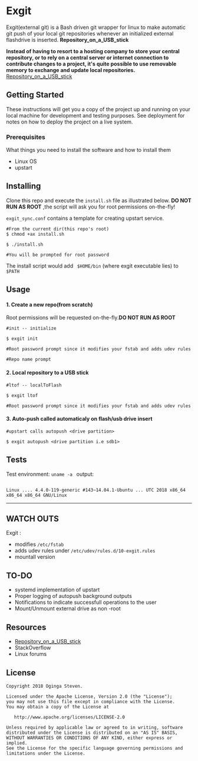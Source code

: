 

# Exgit

Exgit(external git) is a Bash driven git wrapper for linux to make automatic git push of your local git repositories whenever an initialized external flashdrive is inserted. **Repository_on_a_USB_stick**

**Instead of having to resort to a hosting company to store your central repository, or to rely on a central server or internet connection to contribute changes to a project, it's quite possible to use removable memory to exchange and update  local repositories.** [Repository_on_a_USB_stick](https://en.wikibooks.org/wiki/Git/Repository_on_a_USB_stick)

## Getting Started

These instructions will get you a copy of the project up and running on your local machine for development and testing purposes. See deployment for notes on how to deploy the project on a live system.

### Prerequisites

What things you need to install the software and how to install them

* Linux OS
* upstart

## Installing

Clone this repo and execute the ```install.sh``` file as illustrated below. **DO NOT RUN AS ROOT** ,the script will ask you for root permissions on-the-fly!

```exgit_sync.conf``` contains a template for creating upstart service.

```
#From the current dir(this repo's root)
$ chmod +ax install.sh 

$ ./install.sh

#You will be prompted for root password
```

The install script would add ``` $HOME/bin``` (where exgit executable lies) to ```$PATH```


## Usage
#### 1. Create a new repo(from scratch)
Root permissions will be requested on-the-fly.**DO NOT RUN AS ROOT**

```
#init -- initialize

$ exgit init

#Root password prompt since it modifies your fstab and adds udev rules

#Repo name prompt

```

#### 2. Local repository to a USB stick

```
#ltof -- localToFlash

$ exgit ltof

#Root password prompt since it modifies your fstab and adds udev rules

```

#### 3. Auto-push called automaticaly on  flash/usb drive insert

```
#upstart calls autopush <drive partition>

$ exgit autopush <drive partition i.e sdb1>

```

## Tests
Test environment: ```uname -a ``` output:
```

Linux .... 4.4.0-119-generic #143~14.04.1-Ubuntu ... UTC 2018 x86_64 x86_64 x86_64 GNU/Linux

```
<hr>

## WATCH OUTS

Exgit :

* modifies ```/etc/fstab```
* adds udev rules under ```/etc/udev/rules.d/10-exgit.rules```
* mountall version

## TO-DO
>
* systemd implementation of upstart 
* Proper logging of autopush background outputs
* Notifications to indicate successfull operations to the user
* Mount/Unmount external drive as non -root



## Resources

* [Repository_on_a_USB_stick](https://en.wikibooks.org/wiki/Git/Repository_on_a_USB_stick)
* StackOverflow 
* Linux forums

## License

``` 
Copyright 2018 Oginga Steven.

Licensed under the Apache License, Version 2.0 (the "License");
you may not use this file except in compliance with the License.
You may obtain a copy of the License at

   http://www.apache.org/licenses/LICENSE-2.0

Unless required by applicable law or agreed to in writing, software
distributed under the License is distributed on an "AS IS" BASIS,
WITHOUT WARRANTIES OR CONDITIONS OF ANY KIND, either express or implied.
See the License for the specific language governing permissions and
limitations under the License. 
```



